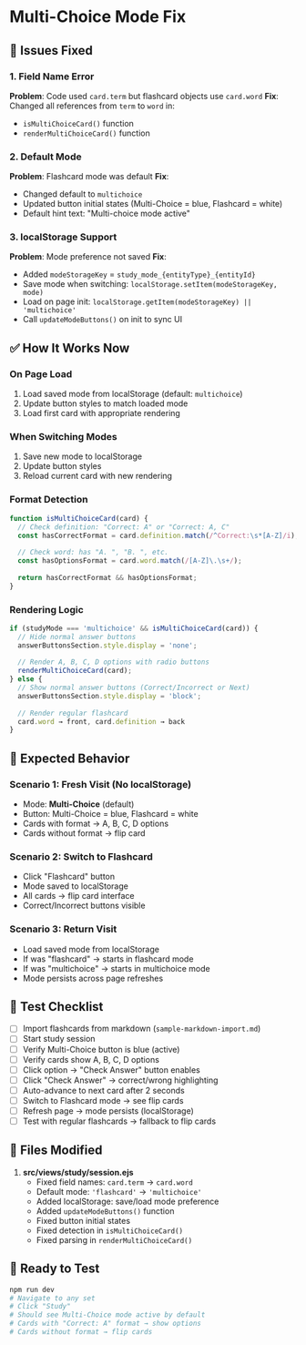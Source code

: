 # Multi-Choice Mode Fix

## 🐛 Issues Fixed

### 1. Field Name Error
**Problem**: Code used `card.term` but flashcard objects use `card.word`
**Fix**: Changed all references from `term` to `word` in:
- `isMultiChoiceCard()` function
- `renderMultiChoiceCard()` function

### 2. Default Mode
**Problem**: Flashcard mode was default
**Fix**: 
- Changed default to `multichoice`
- Updated button initial states (Multi-Choice = blue, Flashcard = white)
- Default hint text: "Multi-choice mode active"

### 3. localStorage Support
**Problem**: Mode preference not saved
**Fix**:
- Added `modeStorageKey` = `study_mode_{entityType}_{entityId}`
- Save mode when switching: `localStorage.setItem(modeStorageKey, mode)`
- Load on page init: `localStorage.getItem(modeStorageKey) || 'multichoice'`
- Call `updateModeButtons()` on init to sync UI

## ✅ How It Works Now

### On Page Load
1. Load saved mode from localStorage (default: `multichoice`)
2. Update button styles to match loaded mode
3. Load first card with appropriate rendering

### When Switching Modes
1. Save new mode to localStorage
2. Update button styles
3. Reload current card with new rendering

### Format Detection
```javascript
function isMultiChoiceCard(card) {
  // Check definition: "Correct: A" or "Correct: A, C"
  const hasCorrectFormat = card.definition.match(/^Correct:\s*[A-Z]/i);
  
  // Check word: has "A. ", "B. ", etc.
  const hasOptionsFormat = card.word.match(/[A-Z]\.\s+/);
  
  return hasCorrectFormat && hasOptionsFormat;
}
```

### Rendering Logic
```javascript
if (studyMode === 'multichoice' && isMultiChoiceCard(card)) {
  // Hide normal answer buttons
  answerButtonsSection.style.display = 'none';
  
  // Render A, B, C, D options with radio buttons
  renderMultiChoiceCard(card);
} else {
  // Show normal answer buttons (Correct/Incorrect or Next)
  answerButtonsSection.style.display = 'block';
  
  // Render regular flashcard
  card.word → front, card.definition → back
}
```

## 🎯 Expected Behavior

### Scenario 1: Fresh Visit (No localStorage)
- Mode: **Multi-Choice** (default)
- Button: Multi-Choice = blue, Flashcard = white
- Cards with format → A, B, C, D options
- Cards without format → flip card

### Scenario 2: Switch to Flashcard
- Click "Flashcard" button
- Mode saved to localStorage
- All cards → flip card interface
- Correct/Incorrect buttons visible

### Scenario 3: Return Visit
- Load saved mode from localStorage
- If was "flashcard" → starts in flashcard mode
- If was "multichoice" → starts in multichoice mode
- Mode persists across page refreshes

## 🧪 Test Checklist

- [ ] Import flashcards from markdown (`sample-markdown-import.md`)
- [ ] Start study session
- [ ] Verify Multi-Choice button is blue (active)
- [ ] Verify cards show A, B, C, D options
- [ ] Click option → "Check Answer" button enables
- [ ] Click "Check Answer" → correct/wrong highlighting
- [ ] Auto-advance to next card after 2 seconds
- [ ] Switch to Flashcard mode → see flip cards
- [ ] Refresh page → mode persists (localStorage)
- [ ] Test with regular flashcards → fallback to flip cards

## 📝 Files Modified

1. **src/views/study/session.ejs**
   - Fixed field names: `card.term` → `card.word`
   - Default mode: `'flashcard'` → `'multichoice'`
   - Added localStorage: save/load mode preference
   - Added `updateModeButtons()` function
   - Fixed button initial states
   - Fixed detection in `isMultiChoiceCard()`
   - Fixed parsing in `renderMultiChoiceCard()`

## 🚀 Ready to Test

```bash
npm run dev
# Navigate to any set
# Click "Study"
# Should see Multi-Choice mode active by default
# Cards with "Correct: A" format → show options
# Cards without format → flip cards
```
